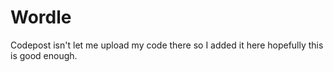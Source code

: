 # Wordle

Codepost isn't let me upload my code there so I added it here hopefully this is good enough.
